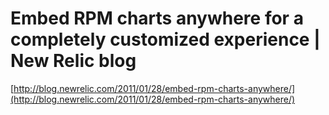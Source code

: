 <!--
id: 2980790392
link: http://tumblr.atmos.org/post/2980790392/embed-rpm-charts-anywhere-for-a-completely-customized
slug: embed-rpm-charts-anywhere-for-a-completely-customized
date: Fri Jan 28 2011 13:22:37 GMT-0800 (PST)
publish: 2011-01-028
tags: 
title: Embed RPM charts anywhere for a completely customized experience | New Relic blog
-->


Embed RPM charts anywhere for a completely customized experience | New Relic blog
=================================================================================

[http://blog.newrelic.com/2011/01/28/embed-rpm-charts-anywhere/](http://blog.newrelic.com/2011/01/28/embed-rpm-charts-anywhere/)

